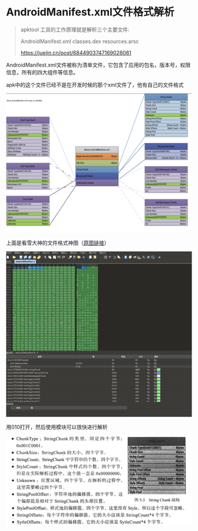 # AndroidManifest.xml文件格式解析

> apktool 工具的工作原理就是解析三个主要文件:
>
> AndroidManifest.xml classes.dex  resources.arsc
>
> https://juejin.cn/post/6844903747169026061

AndroidManifest.xml文件被称为清单文件，它包含了应用的包名，版本号，权限信息，所有的四大组件等信息。

apk中的这个文件已经不是在开发时候的那个xml文件了，他有自己的文件格式

![image-20210311083917719](AndroidManifest.xml文件格式解析.assets/image-20210311083917719.png)

上面是看雪大神的文件格式神图（[原图链接](https://bbs.pediy.com/thread-194206.htm)）

![image-20210311093950398](AndroidManifest.xml文件格式解析.assets/image-20210311093950398.png)

用010打开，然后使用模块可以很快进行解析

![image-20210311094216244](AndroidManifest.xml文件格式解析.assets/image-20210311094216244.png)



